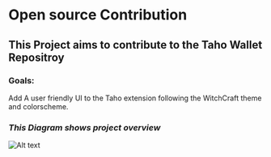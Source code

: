 # Open source Contribution
## This Project aims to contribute to the Taho Wallet Repositroy

### Goals:
Add A user friendly UI to the Taho extension following the WitchCraft theme and colorscheme.


### *This Diagram shows project overview*
![Alt text](https://drive.google.com/uc?export=view&id=19WXGrBznD1a_LRT8oqtNRqkmxzSQmLbB
)
